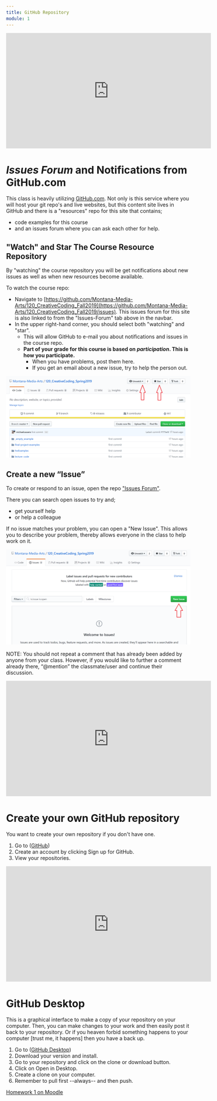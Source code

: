```yaml
---
title: GitHub Repository
module: 1
---
```


<!--# Get a clone on your local Machine-->

<iframe width="560" height="315" src="https://www.youtube.com/embed/Bw5tn4yL-bw" frameborder="0" allow="accelerometer; autoplay; encrypted-media; gyroscope; picture-in-picture" allowfullscreen></iframe>

# _Issues Forum_ and Notifications from GitHub.com

This class is heavily utilizing [GitHub.com](https://github.com). Not only is this service where you will host your git repo's and live websites, but this content site lives in GitHub and there is a "resources" repo for this site that contains;

- code examples for this course
- and an issues forum where you can ask each other for help.


## "Watch" and Star The Course Resource Repository

By "watching" the course repository you will be get notifications about new issues as well as when new resources become available.

To watch the course repo:

- Navigate to [https://github.com/Montana-Media-Arts/120_CreativeCoding_Fall2019](https://github.com/Montana-Media-Arts/120_CreativeCoding_Fall2019/issues). This issues forum for this site is also linked to from the "Issues-Forum" tab above in the navbar.
- In the upper right-hand corner, you should select both "watching" and "star".
    - This will allow GitHub to e-mail you about notifications and issues in the course repo.
    - **Part of your grade for this course is based on _participation_. This is how you participate.**
        - When you have problems, post them here.
        - If you get an email about a new issue, try to help the person out.

![Follow and Star Repositories on GitHub.com](../imgs/watch_star_CC.png)

## Create a new “Issue”

To create or respond to an issue, open the repo ["Issues Forum"](https://github.com/Montana-Media-Arts/120_CreativeCoding_Fall2019-Samples/issues).

There you can search open issues to try and;

- get yourself help
- or help a colleague

If no issue matches your problem, you can open a "New Issue". This allows you to describe your problem, thereby allows everyone in the class to help work on it.

![New Issue button](../imgs/new_issue_CC.png)


NOTE: You should not repeat a comment that has already been added by anyone from your class. However, if you would like to further a comment already there, “@mention” the classmate/user and continue their discussion.


<iframe width="560" height="315" src="https://www.youtube.com/embed/mxQO3Pv_QGY" frameborder="0" allow="accelerometer; autoplay; encrypted-media; gyroscope; picture-in-picture" allowfullscreen></iframe>

# Create your own GitHub repository

You want to create your own repository if you don't have one. 
1. Go to ([GitHub](https://github.com))
2. Create an account by clicking Sign up for GitHub.
3. View your repositories.

<iframe width="560" height="315" src="https://www.youtube.com/embed/Wbex3if4ogM" frameborder="0" allow="accelerometer; autoplay; encrypted-media; gyroscope; picture-in-picture" allowfullscreen></iframe>

# GitHub Desktop

This is a graphical interface to make a copy of your repository on your computer.  Then, you can make changes to your work and then easily post it back to your repository.  Or if you heaven forbid something happens to your computer [trust me, it happens] then you have a back up.

1. Go to ([GitHub Desktop](https://desktop.github.com/))
2. Download your version and install.
3. Go to your repository and click on the clone or download button. 
4. Click on Open in Desktop.
5. Create a clone on your computer.
6. Remember to pull first --always-- and then push.





[Homework 1 on Moodle](https://moodle.umt.edu/mod/assign/view.php?id=1314517)

<!-- maybe another video here too
<div class="embed-responsive embed-responsive-16by9"><iframe class="embed-responsive-item" src="https://www.youtube.com/embed/NNBQ2Oe4orY" frameborder="0" allowfullscreen></iframe></div>
-->